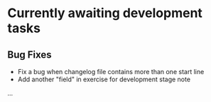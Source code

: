 # Currently awaiting development tasks

## Bug Fixes

* Fix a bug when changelog file contains more than one start line 
* Add another "field" in exercise for development stage note

...
